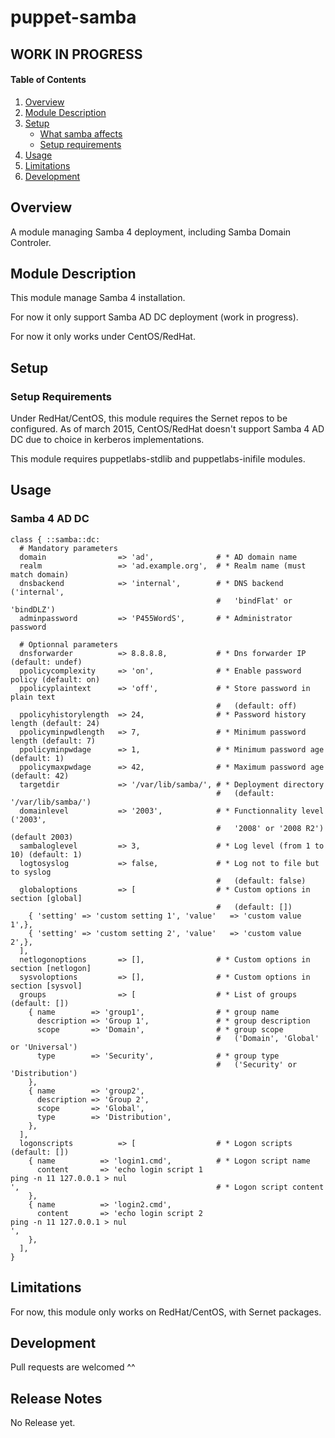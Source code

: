 # puppet-samba

## WORK IN PROGRESS ##

#### Table of Contents

1. [Overview](#overview)
2. [Module Description](#module-description)
3. [Setup](#setup)
    * [What samba affects](#what-samba-affects)
    * [Setup requirements](#setup-requirements)
4. [Usage](#usage)
5. [Limitations](#limitations)
6. [Development](#development)

## Overview

A module managing Samba 4 deployment, including Samba Domain Controler.

## Module Description

This module manage Samba 4 installation.

For now it only support Samba AD DC deployment (work in progress).

For now it only works under CentOS/RedHat.

## Setup

### Setup Requirements

Under RedHat/CentOS, this module requires the Sernet repos to be configured.
As of  march 2015, CentOS/RedHat doesn't support Samba 4 AD DC due to choice in kerberos implementations.

This module requires puppetlabs-stdlib and puppetlabs-inifile modules.

## Usage

### Samba 4 AD DC

```puppet
class { ::samba::dc:
  # Mandatory parameters
  domain                => 'ad',              # * AD domain name
  realm                 => 'ad.example.org',  # * Realm name (must match domain)
  dnsbackend            => 'internal',        # * DNS backend ('internal', 
                                              #   'bindFlat' or 'bindDLZ')
  adminpassword         => 'P455WordS',       # * Administrator password

  # Optionnal parameters
  dnsforwarder          => 8.8.8.8,           # * Dns forwarder IP (default: undef)
  ppolicycomplexity     => 'on',              # * Enable password policy (default: on)
  ppolicyplaintext      => 'off',             # * Store password in plain text 
                                              #   (default: off)
  ppolicyhistorylength  => 24,                # * Password history length (default: 24)
  ppolicyminpwdlength   => 7,                 # * Minimum password length (default: 7)
  ppolicyminpwdage      => 1,                 # * Minimum password age (default: 1)
  ppolicymaxpwdage      => 42,                # * Maximum password age (default: 42)
  targetdir             => '/var/lib/samba/', # * Deployment directory 
                                              #   (default: '/var/lib/samba/')
  domainlevel           => '2003',            # * Functionnality level ('2003',
                                              #   '2008' or '2008 R2') (default 2003)
  sambaloglevel         => 3,                 # * Log level (from 1 to 10) (default: 1)
  logtosyslog           => false,             # * Log not to file but to syslog 
                                              #   (default: false)
  globaloptions         => [                  # * Custom options in section [global] 
                                              #   (default: [])
    { 'setting' => 'custom setting 1', 'value'   => 'custom value 1',},
    { 'setting' => 'custom setting 2', 'value'   => 'custom value 2',},
  ],
  netlogonoptions       => [],                # * Custom options in section [netlogon]
  sysvoloptions         => [],                # * Custom options in section [sysvol]
  groups                => [                  # * List of groups (default: [])
    { name        => 'group1',                # * group name
      description => 'Group 1',               # * group description
      scope       => 'Domain',                # * group scope 
                                              #   ('Domain', 'Global' or 'Universal')
      type        => 'Security',              # * group type 
                                              #   ('Security' or 'Distribution')
    },
    { name        => 'group2',
      description => 'Group 2',
      scope       => 'Global',
      type        => 'Distribution',
    },
  ],
  logonscripts          => [                  # * Logon scripts (default: [])
    { name          => 'login1.cmd',          # * Logon script name
      content       => 'echo login script 1 
ping -n 11 127.0.0.1 > nul
',                                            # * Logon script content
    },
    { name          => 'login2.cmd',
      content       => 'echo login script 2
ping -n 11 127.0.0.1 > nul
',
    },
  ],
}
```

## Limitations

For now, this module only works on RedHat/CentOS, with Sernet packages.

## Development

Pull requests are welcomed ^^

## Release Notes

No Release yet.
